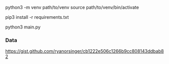 python3 -m venv path/to/venv
source path/to/venv/bin/activate

pip3 install -r requirements.txt

python3 main.py

### Data
https://gist.github.com/ryanorsinger/cb1222e506c1266b9cc808143ddbab82